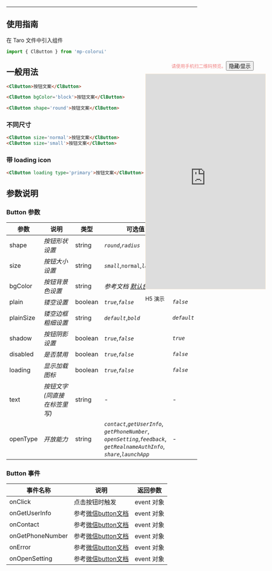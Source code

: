 ****

## 使用指南

在 Taro 文件中引入组件

```js
import { ClButton } from 'mp-colorui'
```

## 一般用法

```html
<ClButton>按钮文案</ClButton>
```

```html
<ClButton bgColor='block'>按钮文案</ClButton>
```

```html
<ClButton shape='round'>按钮文案</ClButton>
```

### 不同尺寸

```html
<ClButton size='normal'>按钮文案</ClButton>
<ClButton size='small'>按钮文案</ClButton>
```

### 带 loading icon

```html
<ClButton loading type='primary'>按钮文案</ClButton>
```

## 参数说明

### Button 参数



| 参数      | 说明                         | 类型    | 可选值                                                                                                                                              | 默认值      |
| --------- | ---------------------------- | ------- | --------------------------------------------------------------------------------------------------------------------------------------------------- | ----------- |
| shape     | *按钮形状设置*               | string  | *`round`*,*`radius`*                                                                                                                                | *`radius`*  |
| size      | *按钮大小设置*               | string  | *`small`*,`normal`,*`large`*                                                                                                                        | *`normal`*  |
| bgColor   | *按钮背景色设置*             | string  | *参考文档 [默认色](/home/color)*                                                                                                                    | *`blue`*    |
| plain     | *镂空设置*                   | boolean | *`true`*,*`false`*                                                                                                                                  | *`false`*   |
| plainSize | *镂空边框粗细设置*           | string  | *`default`*,*`bold`*                                                                                                                                | *`default`* |
| shadow    | *按钮阴影设置*               | boolean | *`true`*,*`false`*                                                                                                                                  | *`true`*    |
| disabled  | *是否禁用*                   | boolean | *`true`*,*`false`*                                                                                                                                  | *`false`*   |
| loading   | *显示加载图标*               | boolean | *`true`*,*`false`*                                                                                                                                  | *`false`*   |
| text      | *按钮文字(同直接在标签里写)* | string  | -                                                                                                                                                   | -           |
| openType  | *开放能力*                   | string  | *`contact`*,*`getUserInfo`*,<br />*`getPhoneNumber`*,<br />*`openSetting`*,*`feedback`*,<br />*`getRealnameAuthInfo`*,<br />*`share`*,*`launchApp`* | -           |

### Button 事件



| 事件名称         | 说明                                                                                         | 返回参数   |
| ---------------- | -------------------------------------------------------------------------------------------- | ---------- |
| onClick          | 点击按钮时触发                                                                               | event 对象 |
| onGetUserInfo    | 参考[微信button文档](https://developers.weixin.qq.com/miniprogram/dev/component/button.html) | event 对象 |
| onContact        | 参考[微信button文档](https://developers.weixin.qq.com/miniprogram/dev/component/button.html) | event 对象 |
| onGetPhoneNumber | 参考[微信button文档](https://developers.weixin.qq.com/miniprogram/dev/component/button.html) | event 对象 |
| onError          | 参考[微信button文档](https://developers.weixin.qq.com/miniprogram/dev/component/button.html) | event 对象 |
| onOpenSetting    | 参考[微信button文档](https://developers.weixin.qq.com/miniprogram/dev/component/button.html) | event 对象 |

<div style="position: fixed; right:10px; top: 5%">
<div style="width: 355px; display: flex; flex-wrap: wrap; justify-content: center; align-items: center; font-size: 12px; color: lightcoral"><p>请使用手机扫二维码预览。</p>
	<button id='showDemo'> 隐藏/显示 </button></div>
<iframe id='iframe' style="border: 1px solid antiquewhite" src="https://yinliangdream.github.io/mp-colorui-h5-demo/#/pages/components/button/index" height="568" width="316"></iframe>
<div>
		<p>H5 演示</p>
		<div id='qrcode'></div>
	</div>
</div>

<script>
	new Vue({
		el: '#main',
		mounted() {
			setTimeout(() => {
				const id = document.getElementById("qrcode");
				new QRCode(id, {
					text: "https://yinliangdream.github.io/mp-colorui-h5-demo/#/pages/components/button/index",
					width: 128,
					height: 128,
					colorDark : "#000000",
					colorLight : "#ffffff",
					correctLevel : QRCode.CorrectLevel.H
				});
				document.querySelector('#showDemo').onclick = function() {
					document.querySelector('#iframe').style.visibility = document.querySelector('#iframe').style.visibility === 'hidden' ? '' : 'hidden';
				}
			});
		}
	})
</script>
